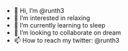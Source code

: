 - 👋 Hi, I’m @runth3
- 👀 I’m interested in relaxing
- 🌱 I’m currently learning to sleep
- 💞️ I’m looking to collaborate on dream
- 📫 How to reach my twitter: @runth3

<!---
runth3/runth3 is a ✨ special ✨ repository because its `README.md` (this file) appears on your GitHub profile.
You can click the Preview link to take a look at your changes.
--->
